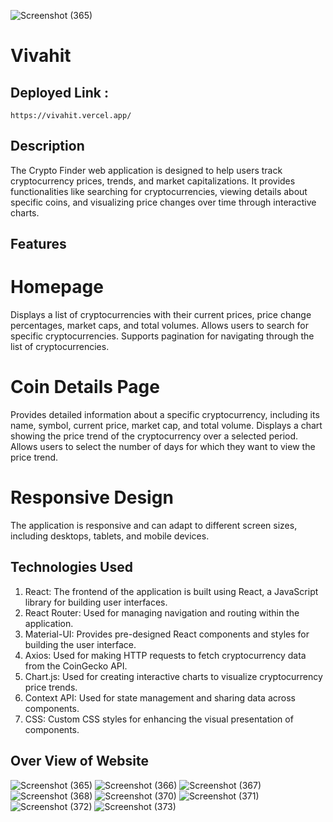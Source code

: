 ![Screenshot (365)](https://github.com/shaharyaaransari/Vivahit/assets/113225294/de936aae-0348-45ed-bf3d-fafb8560a919)
# Vivahit
  ## Deployed Link :
    https://vivahit.vercel.app/
## Description
The Crypto Finder web application is designed to help users track cryptocurrency prices, trends, and market capitalizations. 
It provides functionalities like searching for cryptocurrencies, viewing details about specific coins, and visualizing price 
changes over time through interactive charts.

## Features
 # Homepage
Displays a list of cryptocurrencies with their current prices, price 
change percentages, market caps, and total volumes.
Allows users to search for specific cryptocurrencies.
Supports pagination for navigating through the list of cryptocurrencies.
 # Coin Details Page

Provides detailed information about a specific cryptocurrency, including its name,
symbol, current price, market cap, and total volume.
Displays a chart showing the price trend of the cryptocurrency over a selected period.
Allows users to select the number of days for which they want to view the price trend.
 # Responsive Design

The application is responsive and can adapt to different screen sizes, including desktops, tablets, and mobile devices.


##   Technologies Used
1. React: The frontend of the application is built using React, a JavaScript library for building user interfaces.
2. React Router: Used for managing navigation and routing within the application.
3. Material-UI: Provides pre-designed React components and styles for building the user interface.
4. Axios: Used for making HTTP requests to fetch cryptocurrency data from the CoinGecko API.
5. Chart.js: Used for creating interactive charts to visualize cryptocurrency price trends.
6. Context API: Used for state management and sharing data across components.
7. CSS: Custom CSS styles for enhancing the visual presentation of components.

 ## Over View of Website
 ![Screenshot (365)](https://github.com/shaharyaaransari/Vivahit/assets/113225294/aaea7b8e-5e2e-4699-996e-a8820f5e7165)
 ![Screenshot (366)](https://github.com/shaharyaaransari/Vivahit/assets/113225294/deecdae4-ca44-4848-8dfa-dc59e4c6a70c)
 ![Screenshot (367)](https://github.com/shaharyaaransari/Vivahit/assets/113225294/fdac8bb2-cc7b-4759-9e66-a140dd32fe58)
 ![Screenshot (368)](https://github.com/shaharyaaransari/Vivahit/assets/113225294/a10e024f-3a5f-4159-adac-0ca6bd7c5a3e)
![Screenshot (370)](https://github.com/shaharyaaransari/Vivahit/assets/113225294/6d51836d-690f-48ae-8e43-5123e69e7543)
![Screenshot (371)](https://github.com/shaharyaaransari/Vivahit/assets/113225294/c088591f-54c0-44c1-800e-78af482fef2e)
![Screenshot (372)](https://github.com/shaharyaaransari/Vivahit/assets/113225294/1a311ddb-8b72-416f-9b23-b8c8775f1e4c)
![Screenshot (373)](https://github.com/shaharyaaransari/Vivahit/assets/113225294/099a90cf-3686-412b-8b8f-049c26a7ccac)






